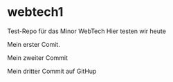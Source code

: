 # webtech1
Test-Repo für das Minor WebTech
Hier testen wir heute

Mein erster Comit.

Mein zweiter Commit

Mein dritter Commit auf GitHup

